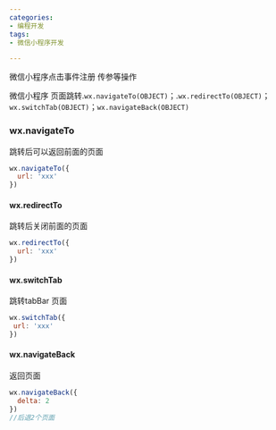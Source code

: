 ```yaml
---
categories: 
- 编程开发
tags:
- 微信小程序开发

---
```


微信小程序点击事件注册 传参等操作

微信小程序 页面跳转.`wx.navigateTo(OBJECT)`；.`wx.redirectTo(OBJECT)`；`wx.switchTab(OBJECT)`；`wx.navigateBack(OBJECT)`

<!--more-->

### wx.navigateTo 

跳转后可以返回前面的页面

```javascript
wx.navigateTo({
  url: 'xxx'
})
```



#### wx.redirectTo

跳转后关闭前面的页面

```javascript
wx.redirectTo({
  url: 'xxx'
})
```

#### wx.switchTab

跳转tabBar 页面

```javascript
wx.switchTab({
 url: 'xxx'
})
```



#### wx.navigateBack

返回页面

```javascript
wx.navigateBack({
  delta: 2
})
//后退2个页面
```


